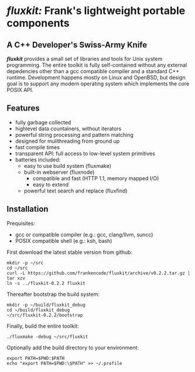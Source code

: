 *fluxkit:* Frank's lightweight portable components
==================================================

A C++ Developer's Swiss-Army Knife
----------------------------------

**_fluxkit_** provides a small set of libraries and tools for Unix system programming.
The entire toolkit is fully self-contained without any external depedencies other than a gcc
compatible compiler and a standard C++ runtime. Development happens mostly on Linux and
OpenBSD, but design goal is to support any modern operating system which implements the
core POSIX API.

Features
--------

 * fully garbage collected
 * highlevel data countainers, without iterators
 * powerful string processing and pattern matching
 * designed for mulithreading from ground up
 * fast compile times
 * transparent API: full access to low-level system primitives
 * batteries included:
   * easy to use build system (fluxmake)
   * built-in webserver (fluxnode)
     * compatible and fast (HTTP 1.1, memory mapped I/O)
     * easy to extend
   * powerful text search and replace (fluxfind)

Installation
------------

Prequisites:
 * gcc or compatible compiler (e.g.: gcc, clang/llvm, suncc)
 * POSIX compatible shell (e.g.: ksh, bash)

First download the latest stable version from github:
```
mkdir -p ~/src
cd ~/src
curl -L https://github.com/frankencode/fluxkit/archive/v0.2.2.tar.gz | tar xzv
ln -s ../fluxkit-0.2.2 fluxkit
```

Thereafter bootstrap the build system:
```
mkdir -p ~/build/fluxkit_debug
cd ~/build/fluxkit_debug
~/src/fluxkit-0.2.2/bootstrap
```

Finally, build the entire toolkit:
```
./fluxmake -debug ~/src/fluxkit
```

Optionally add the build directory to your environment:
```
export PATH=$PWD:$PATH
echo "export PATH=$PWD:\$PATH" >> ~/.profile
```
